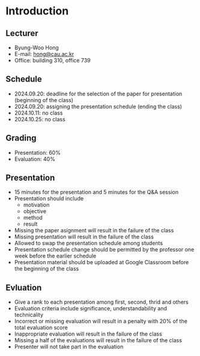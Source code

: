 # Introduction

## Lecturer

- Byung-Woo Hong
- E-mail: hong@cau.ac.kr
- Office: building 310, office 739

## Schedule

- 2024.09.20: deadline for the selection of the paper for presentation (beginning of the class)
- 2024.09.20: assigning the presentation schedule (ending the class)
- 2024.10.11: no class
- 2024.10.25: no class

## Grading

- Presentation: 60%
- Evaluation: 40%

## Presentation

- 15 minutes for the presentation and 5 minutes for the Q&A session
- Presentation should include
  - motivation
  - objective
  - method
  - result
- Missing the paper asignment will result in the failure of the class
- Missing presentation will result in the failure of the class
- Allowed to swap the presentation schedule among students
- Presentation schedule change should be permitted by the professor one week before the earlier schedule
- Presentation material should be uploaded at Google Classroom before the beginning of the class
 
## Evluation

- Give a rank to each presentation among first, second, thrid and others
- Evaluation criteria include significance, understandability and technicality
- Incorrect or missing evaluation will result in a penalty with 20% of the total evaluation score
- Inappropriate evaluation will result in the failure of the class
- Missing a half of the evaluations will result in the failure of the class
- Presenter will not take part in the evaluation

